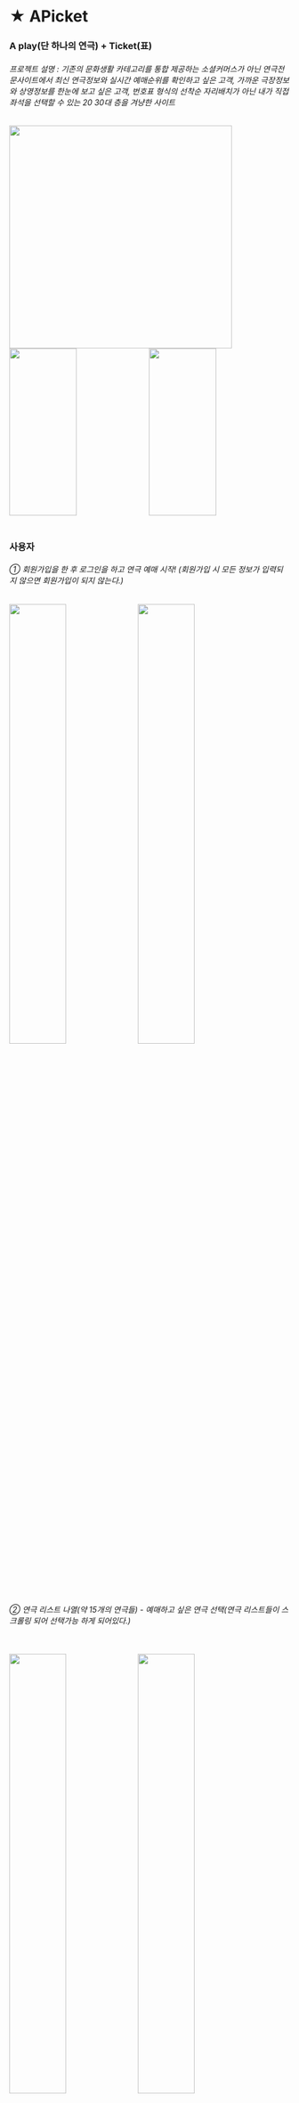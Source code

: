 # ★ APicket
### A play(단 하나의 연극) + Ticket(표)

###### 프로젝트 설명 : 기존의 문화생활 카테고리를 통합 제공하는   소셜커머스가 아닌 연극전문사이트에서 최신 연극정보와 실시간 예매순위를 확인하고 싶은 고객, 가까운 극장정보와 상영정보를 한눈에 보고 싶은 고객, 번호표 형식의 선착순 자리배치가 아닌 내가 직접 좌석을 선택할 수 있는 20 30대 층을 겨냥한 사이트


<img src="https://user-images.githubusercontent.com/28374739/78770548-add49900-79c9-11ea-9d5a-27bb43bbba06.PNG" height="400px">

<div>
  
<img src="https://user-images.githubusercontent.com/28374739/78793636-a3c49180-79ed-11ea-89ae-b467775b6d1c.PNG" width="49%" height="300px">
<img src="https://user-images.githubusercontent.com/28374739/78793641-a58e5500-79ed-11ea-9b09-9b8908fa881f.PNG" width="49%" height="300px">                                                                                                                    
</div>  

#
#

### 사용자   

###### ① 회원가입을 한 후 로그인을 하고 연극 예매 시작! (회원가입 시 모든 정보가 입력되지 않으면 회원가입이 되지 않는다.)  
<div>
<img src="https://user-images.githubusercontent.com/28374739/78772109-36eccf80-79cc-11ea-8199-3d281faee4b9.png" width="45%">
<img src="https://user-images.githubusercontent.com/28374739/78772106-36543900-79cc-11ea-9723-9a860596e2e6.png" width="45%">
</div>  

#
#

###### ② 연극 리스트 나열(약 15개의 연극들) - 예매하고 싶은 연극 선택(연극 리스트들이 스크롤링 되어 선택가능 하게 되어있다.)<br><br>
<div>
<img src="https://user-images.githubusercontent.com/28374739/78777784-22610500-79d5-11ea-8293-2d518236fe04.png" width="45%">
<img src="https://user-images.githubusercontent.com/28374739/78777788-23923200-79d5-11ea-868b-df03d745c3ba.png" width="45%">
</div>

#
#

###### ③ 연극을 보고 싶은 날짜 선택 - 오후 12시 전 예매는 조조할인 5% 적용(alert이용) - 좌석 선택 후 할인 된 가격 확인
<div>
<img src="https://user-images.githubusercontent.com/28374739/78778402-2d686500-79d6-11ea-8d23-88bc9c0fdb45.png" width="25%">
<img src="https://user-images.githubusercontent.com/28374739/78778405-2e999200-79d6-11ea-803a-8f0b77d7cd9c.png" width="33%">
<img src="https://user-images.githubusercontent.com/28374739/78778406-2e999200-79d6-11ea-8bf8-e8ef6fa2422a.png" width="33%">
</div>

#
#

###### ⑤ 티켓 확인(이 과정에서 회원가입 시 입력했던 @이메일 주소@ 로 티켓발송)
<img src="https://user-images.githubusercontent.com/28374739/78779455-f4c98b00-79d7-11ea-9b5e-9ed7f1942c96.PNG">
![프레젠테이션1](https://user-images.githubusercontent.com/28374739/78795968-a379c580-79f0-11ea-930b-779f8daacc07.png)

#
#

###### ⑥ 마이페이지에서 예매 된 연극의 정보 확인 가능 & 감상한 연극에 대해 별점을 주며 리뷰 작성 가능(별점으로 예매 순위를 구현해보려 했지만 아직 구현하지 못함.)
<div>
<img src="https://user-images.githubusercontent.com/28374739/78779868-b08aba80-79d8-11ea-9625-b83f43ab5649.png" width="45%">
<img src="https://user-images.githubusercontent.com/28374739/78779864-aff22400-79d8-11ea-946e-515cdeed1445.png" width="45%">
</div>  

#
#
#
#

### 관리자(사용자 계정이 아닌 관리자 계정을 이용!)
###### ① 연극 등록, 수정, 삭제가 가능하며, 연극에 대한 회차 등록이 가능(회차등록을 하고 등록된 회차를 확인할 수 있다.)
<img src="https://user-images.githubusercontent.com/28374739/78780849-39eebc80-79da-11ea-99ae-67ae1c760d66.png">

#
#
###### ② 관리자는 극장 좌석의 등급을 상황에 맞게 변경할 수 있다.(R석->S석, S석->R석 아래 사진은 ** R석 2자리를 S석으로 변경한 것. **)
![프레젠테이션1](https://user-images.githubusercontent.com/28374739/78797092-349d6c00-79f2-11ea-8979-4f0f075cfa14.png)

#
#

###### ② 관리자는 연극 마다 예매한 회원들의 수를 파악할 수 있다.
<img src="https://user-images.githubusercontent.com/28374739/78781367-16784180-79db-11ea-8f8a-29f204b1420f.png">

#
#

###### ③ 관리자는 회원들의 정보를 확인 가능하고, 작성된 리뷰들을 삭제 할 수 있다.(비난 or 욕설 난무하는 리뷰 - 청결한 리뷰를 위해!)
<img src="https://user-images.githubusercontent.com/28374739/78781779-d2d20780-79db-11ea-8655-c101ac42450d.png">

#
#

###### ④ 회원들이 예매한 연극 별 총 매출을 통해 통계 화면 구현
<img src="https://user-images.githubusercontent.com/28374739/78793268-1c771e00-79ed-11ea-8d44-0d8900ed8aae.PNG">  

#
#
#
#
#
#
#
#
### 사이트 구축 후 아쉬웠던 점
#### 1. 관리자 페이지에서 좌석 등급을 변경할 때 한 줄 선택이 되지 않는다. 
#### 2. 연극 상세정보에 배우의 정보가 부족하다. 
#### 3. 연극 상세정보에 극장이름만 적혀있어 따로 극장 페이지에서 극장을 조회해야한다. 

#
#
#
#
#
#
#
#


###### 개발 프로그램 : Eclipse, HeidiSQL, MYSQL
### 설치방법

#### Eclipse 설치

###### cmd 창 실행 후 > <b>java -version </b><br>&nbsp;&nbsp;&nbsp;&nbsp;&nbsp;&nbsp;&nbsp;&nbsp;&nbsp;&nbsp;&nbsp;&nbsp;&nbsp;&nbsp;&nbsp;&nbsp;&nbsp;&nbsp;&nbsp;&nbsp;&nbsp;&nbsp;&nbsp;&nbsp;&nbsp;              > <b>javac-version</b> 명령어를 입력하여 Java SE 설치되어있는지 확인 <br>
###### 만약 설치가 안되어있다면 오라클 사이트 접속 후 "Java SE Downloads" 클릭해 설치 - (저는 jdk1.8.0을 설치하였습니다.) 설치 된 jdk의 주소를 확인하고 자신의 컴퓨터 환경설정을 변경. (PATH설정)

#
#

#### 본격적으로 Eclipse를 설치
1. https://www.eclipse.org/ 에 접속하여 Eclipse를 다운로드
2. 설치되면 installer 화면 창에서 Eclipse IDE for Enterprise Java Developers을 선택 후 다운로드
3. 설치 성공

#### MYSQL을 설치
1. MYSQL 홈페이지에 접속
2. 화면 2번째 탭에 다운로드 탭 선택. 
3. 다운로드가 완료된 뒤, 설치파일 압축이 풀리면 첫번째 버튼을 누르고 Next 선택.
4. MYSQL은 ROOT계정과 user를 추가가능. DBMS 콘솔로도 추가가 가능하므로 ROOT 계정의 password를 입력 후, next 선택.
5. 설치가 완료되었는지 확인: 시작 > 모든 프로그램 > MYSQL > MYSQL 서버 > MYSQL 콘솔에 접속하면 콘솔화면이 출력.
